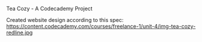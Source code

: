 Tea Cozy - A Codecademy Project

Created website design according to this spec: https://content.codecademy.com/courses/freelance-1/unit-4/img-tea-cozy-redline.jpg
